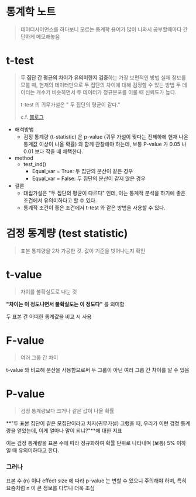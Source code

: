 # 통계학 노트

> 데이터사이언스를 하다보니 모르는 통계학 용어가 많이 나와서 공부할때마다 간단하게 메모해놓음

# t-test

> **두 집단 간 평균의 차이가 유의미한지 검증**하는 가장 보편적인 방법
> 실제 정보를 모를 때, 현재의 데이터만으로 두 집단의 차이에 대해 검정할 수 있는 방법
> 	두 데이터는 개수가 비슷하면서 두 데이터가 정규분포를 이룰 때 신뢰도가 높다.
>
> t-test 의 귀무가설은 " 두 집단의 평균이 같다."
>
> c.f. [블로그](https://brunch.co.kr/@jihoonleeh9l6/33)

- 해석방법
  - 검정 통계량 (t-statistic) 은 p-value (귀무 가설이 맞다는 전제하에 현재 나온 통계값 이상이 나올 확률) 와 함께 관찰해야 하는데, 보통 P-value 가 0.05 나 0.01 보다 작을 때 채택한다.
- method
  - test_ind()
    - Equal_var = True: 두 집단의 분산이 같은 경우
    - Equal_var = False: 두 집단의 분산이 같지 않은 경우
- 결론
  - 대립가설은 "두 집단의 평균이 다르다" 인데, 이는 통계적 분석을 하기에 좋은 조건에서 유의미하다고 할 수 있다.
  - 통계적 조건이 좋은 조건에서 t-test 와 같은 방법을 사용할 수 있다.

# 검정 통계량 (test statistic)

> 표본 통계량을 2차 가공한 것. 값이 기준을 벗어나는지 확인

# t-value

> 차이를 불확실도로 나눈 것

**"차이는 이 정도나면서 불확실도는 이 정도다"** 를 의미함

두 표본 간 어떠한 통계값을 비교 시 사용

# F-value

> 여러 그룹 간 차이

t-value 와 비교해 분산을 사용함으로써 두 그룹이 아닌 여러 그룹 간 차이를 알 수 있음

# P-value

> 검정 통계량보다 크거나 같은 값이 나올 확률

**"두 표본 집단이 같은 모집단이라고 치자(귀무가설) 그랬을 때, 우리가 이런 검정 통계량을 얻었는데, 이게 얼마나 말이 되냐?"**에 대한 지표

이는 검정 통계량을 표본 수에 따라 정규화하여 확률 단위로 나타내며 (보통) 5% 이하일 때 유의미하다고 한다.

### 그러나

표본 수 (n) 이나 effect size 에 따라 p-value 는 변할 수 있으니 주의해야 하며, 특히 요즘처럼 n 이 큰 정보를 다루니 더욱 조심